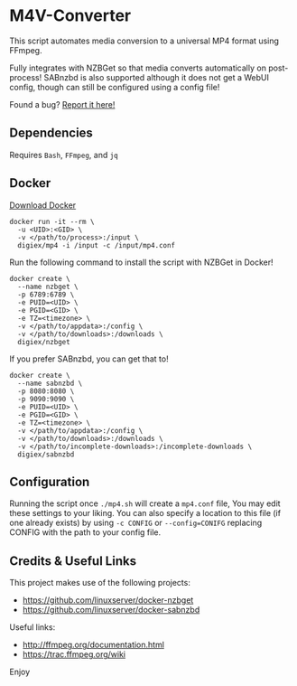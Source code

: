M4V-Converter
==============
This script automates media conversion to a universal MP4 format using FFmpeg.

Fully integrates with NZBGet so that media converts automatically
on post-process! SABnzbd is also supported although it does not
get a WebUI config, though can still be configured using a config file!

Found a bug? [Report it here!](https://github.com/Digiex/M4V-Converter/issues/new)

Dependencies
-------------
Requires `Bash`, `FFmpeg`, and `jq`

Docker
-------
[Download Docker](https://store.docker.com/search?type=edition&offering=community)

```
docker run -it --rm \
  -u <UID>:<GID> \
  -v </path/to/process>:/input \
  digiex/mp4 -i /input -c /input/mp4.conf
```
Run the following command to install the script with NZBGet in Docker!

```
docker create \
  --name nzbget \
  -p 6789:6789 \
  -e PUID=<UID> \
  -e PGID=<GID> \
  -e TZ=<timezone> \
  -v </path/to/appdata>:/config \
  -v </path/to/downloads>:/downloads \
  digiex/nzbget
```
If you prefer SABnzbd, you can get that to!

```
docker create \
  --name sabnzbd \
  -p 8080:8080 \
  -p 9090:9090 \
  -e PUID=<UID> \
  -e PGID=<GID> \
  -e TZ=<timezone> \
  -v </path/to/appdata>:/config \
  -v </path/to/downloads>:/downloads \
  -v </path/to/incomplete-downloads>:/incomplete-downloads \
  digiex/sabnzbd
```

Configuration
------------
Running the script once `./mp4.sh` will create a `mp4.conf` file, You may edit
these settings to your liking. You can also specify a location to this
file (if one already exists) by using `-c CONFIG` or `--config=CONIFG`
replacing CONFIG with the path to your config file.

Credits & Useful Links
-------------------------
This project makes use of the following projects:
- https://github.com/linuxserver/docker-nzbget
- https://github.com/linuxserver/docker-sabnzbd

Useful links:
- http://ffmpeg.org/documentation.html
- https://trac.ffmpeg.org/wiki

Enjoy
